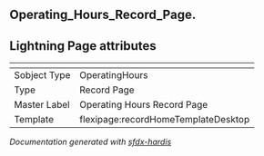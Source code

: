 ## Operating_Hours_Record_Page.

## Lightning Page attributes

|<!-- -->|<!-- -->|
|:---|:---|
|Sobject Type|OperatingHours|
|Type| Record Page|
|Master Label|Operating Hours Record Page|
|Template|flexipage:recordHomeTemplateDesktop|




<!-- Page description -->


_Documentation generated with [sfdx-hardis](https://sfdx-hardis.cloudity.com)_
